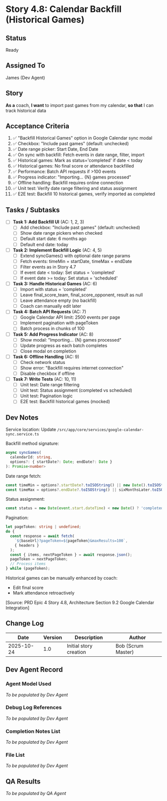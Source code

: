 # Story 4.8: Calendar Backfill (Historical Games)

## Status
Ready

## Assigned To
James (Dev Agent)

## Story
**As a** coach,
**I want** to import past games from my calendar,
**so that** I can track historical data

## Acceptance Criteria
1. ✅ "Backfill Historical Games" option in Google Calendar sync modal
2. ✅ Checkbox: "Include past games" (default: unchecked)
3. ✅ Date range picker: Start Date, End Date
4. ✅ On sync with backfill: Fetch events in date range, filter, import
5. ✅ Historical games: Mark as status='completed' if date < today
6. ✅ Historical games: No final score or attendance backfilled
7. ✅ Performance: Batch API requests if >100 events
8. ✅ Progress indicator: "Importing... {N} games processed"
9. ✅ Offline handling: Backfill requires online connection
10. ✅ Unit test: Verify date range filtering and status assignment
11. ✅ E2E test: Backfill 10 historical games, verify imported as completed

## Tasks / Subtasks

- [ ] **Task 1: Add Backfill UI** (AC: 1, 2, 3)
  - [ ] Add checkbox: "Include past games" (default: unchecked)
  - [ ] Show date range pickers when checked
  - [ ] Default start date: 6 months ago
  - [ ] Default end date: today

- [ ] **Task 2: Implement Backfill Logic** (AC: 4, 5)
  - [ ] Extend syncGames() with optional date range params
  - [ ] Fetch events: timeMin = startDate, timeMax = endDate
  - [ ] Filter events as in Story 4.7
  - [ ] If event date < today: Set status = 'completed'
  - [ ] If event date >= today: Set status = 'scheduled'

- [ ] **Task 3: Handle Historical Games** (AC: 6)
  - [ ] Import with status = 'completed'
  - [ ] Leave final_score_team, final_score_opponent, result as null
  - [ ] Leave attendance empty (no backfill)
  - [ ] Coach can manually edit later

- [ ] **Task 4: Batch API Requests** (AC: 7)
  - [ ] Google Calendar API limit: 2500 events per page
  - [ ] Implement pagination with pageToken
  - [ ] Batch process in chunks of 100

- [ ] **Task 5: Add Progress Indicator** (AC: 8)
  - [ ] Show modal: "Importing... {N} games processed"
  - [ ] Update progress as each batch completes
  - [ ] Close modal on completion

- [ ] **Task 6: Offline Handling** (AC: 9)
  - [ ] Check network status
  - [ ] Show error: "Backfill requires internet connection"
  - [ ] Disable checkbox if offline

- [ ] **Task 7: Write Tests** (AC: 10, 11)
  - [ ] Unit test: Date range filtering
  - [ ] Unit test: Status assignment (completed vs scheduled)
  - [ ] Unit test: Pagination logic
  - [ ] E2E test: Backfill historical games (mocked)

## Dev Notes

Service location: Update `/src/app/core/services/google-calendar-sync.service.ts`

Backfill method signature:
```typescript
async syncGames(
  calendarId: string,
  options?: { startDate?: Date; endDate?: Date }
): Promise<number>
```

Date range fetch:
```typescript
const timeMin = options?.startDate?.toISOString() || new Date().toISOString();
const timeMax = options?.endDate?.toISOString() || sixMonthsLater.toISOString();
```

Status assignment:
```typescript
const status = new Date(event.start.dateTime) < new Date() ? 'completed' : 'scheduled';
```

Pagination:
```typescript
let pageToken: string | undefined;
do {
  const response = await fetch(
    `${baseUrl}?pageToken=${pageToken}&maxResults=100`,
    { headers }
  );
  const { items, nextPageToken } = await response.json();
  pageToken = nextPageToken;
  // Process items
} while (pageToken);
```

Historical games can be manually enhanced by coach:
- Edit final score
- Mark attendance retroactively

[Source: PRD Epic 4 Story 4.8, Architecture Section 9.2 Google Calendar Integration]

## Change Log

| Date | Version | Description | Author |
|------|---------|-------------|---------|
| 2025-10-24 | 1.0 | Initial story creation | Bob (Scrum Master) |

## Dev Agent Record

### Agent Model Used
_To be populated by Dev Agent_

### Debug Log References
_To be populated by Dev Agent_

### Completion Notes List
_To be populated by Dev Agent_

### File List
_To be populated by Dev Agent_

## QA Results
_To be populated by QA Agent_
